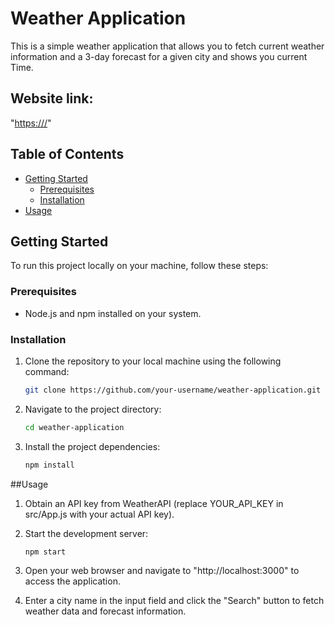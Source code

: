 # Weather Application

This is a simple weather application that allows you to fetch current weather information and a 3-day forecast for a given city and shows you current Time.

## Website link:
"[https:///](https://weather-n-time.vercel.app/)"

## Table of Contents

- [Getting Started](#getting-started)
  - [Prerequisites](#prerequisites)
  - [Installation](#installation)
- [Usage](#usage)

## Getting Started

To run this project locally on your machine, follow these steps:

### Prerequisites

- Node.js and npm installed on your system.

### Installation

1. Clone the repository to your local machine using the following command:

   ```sh
   git clone https://github.com/your-username/weather-application.git

2. Navigate to the project directory:

   ```sh
   cd weather-application
3. Install the project dependencies:

   ```sh
   npm install
   
##Usage
1. Obtain an API key from WeatherAPI (replace YOUR_API_KEY in src/App.js with your actual API key).

2. Start the development server:

   ```sh
   npm start
3. Open your web browser and navigate to "http://localhost:3000" to access the application.
4. Enter a city name in the input field and click the "Search" button to fetch weather data and forecast information.
   
